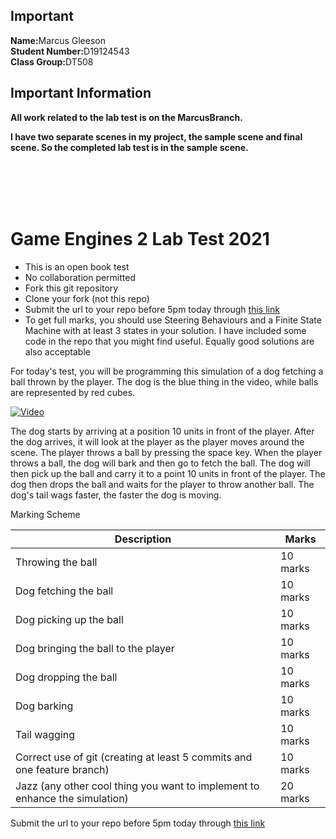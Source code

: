 

<html>
<body>
<h2> Important</h2>
<p><b>Name:</b>Marcus Gleeson<br>
<b>Student Number:</b>D19124543<br>
<b>Class Group:</b>DT508
</P>
<h2> Important Information</h2>
<p><b>All work related to the lab test is on the MarcusBranch.</p>
<p>I have two separate scenes in my project, the sample scene and final scene. So the completed lab test is in the sample scene. </b></p>
<br>
<br>
<br>
<br>

<p>

</p>
<p>

</p>
<p>

</p>
<p>

</p>
<p>

</p>
<p>

</p>
<p>

</p>

</body>
</html>


# Game Engines 2 Lab Test 2021
- This is an open book test
- No collaboration permitted
- Fork this git repository
- Clone your fork (not this repo)
- Submit the url to your repo before 5pm today through [this link](https://docs.google.com/forms/d/e/1FAIpQLSfBxtMyunljtU-JyiUt80HjvzqQXuFgJWXIBX5x3lCJcp7Wbg/viewform)
- To get full marks, you should use Steering Behaviours and a Finite State Machine with at least 3 states in your solution. I have included some code in the repo that you might find useful. Equally good solutions are also acceptable

For today's test, you will be programming this simulation of a dog fetching a ball thrown by the player. The dog is the blue thing in the video, while balls are represented by red cubes.

[![Video](http://img.youtube.com/vi/uDrDQ7w-hzw/0.jpg)](http://www.youtube.com/watch?v=uDrDQ7w-hzw)

The dog starts by arriving at a position 10 units in front of the player. After the dog arrives, it will look at the player as the player moves around the scene. The player throws a ball by pressing the space key. When the player throws a ball, the dog will bark and then go to fetch the ball. The dog will then pick up the ball and carry it to a point 10 units in front of the player. The dog then drops the ball and waits for the player to throw another ball. The dog's tail wags faster, the faster the dog is moving.

Marking Scheme

| Description | Marks |
|-------------|-------|
| Throwing the ball | 10 marks |
| Dog fetching the ball | 10 marks |
| Dog picking up the ball | 10 marks |
| Dog bringing the ball to the player | 10 marks |
| Dog dropping the ball | 10 marks |
| Dog barking | 10 marks |
| Tail wagging | 10 marks |
| Correct use of git (creating at least 5 commits and one feature branch) | 10 marks |
| Jazz (any other cool thing you want to implement to enhance the simulation) | 20 marks |

Submit the url to your repo before 5pm today through [this link](https://docs.google.com/forms/d/e/1FAIpQLSfBxtMyunljtU-JyiUt80HjvzqQXuFgJWXIBX5x3lCJcp7Wbg/viewform) 


